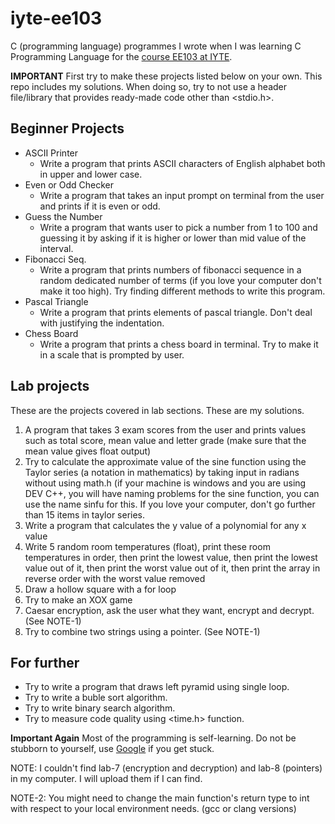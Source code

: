 # iyte-ee103
C (programming language) programmes I wrote when I was learning C Programming Language for the [course EE103 at IYTE](https://eee.iyte.edu.tr/wp-content/uploads/sites/88/2022/05/Ders-i%C3%A7erikleri-IngilizceECTS.pdf).

**IMPORTANT**
First try to make these projects listed below on your own. This repo includes my solutions.
When doing so, try to not use a header file/library that provides ready-made code other than <stdio.h>.

## Beginner Projects
* ASCII Printer
  * Write a program that prints ASCII characters of English alphabet both in upper and lower case.
* Even or Odd Checker
  * Write a program that takes an input prompt on terminal from the user and prints if it is even or odd.
* Guess the Number
  * Write a program that wants user to pick a number from 1 to 100 and guessing it by asking if it is higher or lower than mid value of the interval.
* Fibonacci Seq.
  * Write a program that prints numbers of fibonacci sequence in a random dedicated number of terms (if you love your computer don't make it too high). Try finding different methods to write this program. 
* Pascal Triangle
  * Write a program that prints elements of pascal triangle. Don't deal with justifying the indentation.
* Chess Board
  * Write a program that prints a chess board in terminal. Try to make it in a scale that is prompted by user.

## Lab projects
These are the projects covered in lab sections. These are my solutions.

1) A program that takes 3 exam scores from the user and prints values such as total score, mean value and letter grade (make sure that the mean value gives float output)
2) Try to calculate the approximate value of the sine function using the Taylor series (a notation in mathematics) by taking input in radians without using math.h (if your machine is windows and you are using DEV C++, you will have naming problems for the sine function, you can use the name sinfu for this. If you love your computer, don't go further than 15 items in taylor series.
3) Write a program that calculates the y value of a polynomial for any x value
4) Write 5 random room temperatures (float), print these room temperatures in order, then print the lowest value, then print the lowest value out of it, then print the worst value out of it, then print the array in reverse order with the worst value removed
5) Draw a hollow square with a for loop
6) Try to make an XOX game
7) Caesar encryption, ask the user what they want, encrypt and decrypt. (See NOTE-1)
8) Try to combine two strings using a pointer. (See NOTE-1)

## For further
* Try to write a program that draws left pyramid using single loop.
* Try to write a buble sort algorithm.
* Try to write binary search algorithm.
* Try to measure code quality using <time.h> function.

**Important Again**
Most of the programming is self-learning. Do not be stubborn to yourself, use [Google](https://google.com) if you get stuck.


NOTE: I couldn't find lab-7 (encryption and decryption) and lab-8 (pointers) in my computer. I will upload them if I can find.

NOTE-2: You might need to change the main function's return type to int with respect to your local environment needs. (gcc or clang versions) 


